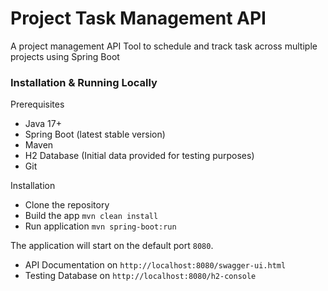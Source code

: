 # Project Task Management API
A project management API Tool to schedule and track task across multiple projects using Spring Boot

### Installation & Running Locally
Prerequisites
- Java 17+
- Spring Boot (latest stable version)
- Maven
- H2 Database (Initial data provided for testing purposes)
- Git

Installation
- Clone the repository
- Build the app `mvn clean install`
- Run application `mvn spring-boot:run`

The application will start on the default port `8080`.

- API Documentation on `http://localhost:8080/swagger-ui.html`
- Testing Database on `http://localhost:8080/h2-console`
